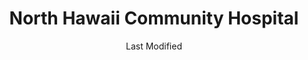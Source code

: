 ---
layout: location-page
date: Last Modified
description: "Local COVID-19 testing is available at North Hawaii Community Hospital in Waimea, Hawaii, USA."
permalink: "locations/hawaii/waimea/north-hawaii-community-hospital/"
tags:
  - locations
  - hawaii
title: North Hawaii Community Hospital
uniqueName: north-hawaii-community-hospital
state: Hawaii
stateAbbr: HI
hood: "Waimea"
address: "67-1125 Mamalahoa Hwy"
city: "Waimea"
zip: "96743"
zipsNearby: "96704 96710 96713 96718 96719 96720 96721 96725 96726 96727 96728 96739 96740 96745 96738 96743 96755 96749 96750 96760 96764 96773 96774 96771 96776 96777 96780 96781 96783 96785" 
mapUrl: "http://maps.apple.com/?q=North+Hawaii+Community+Hospital&address=67-1125+Mamalahoa+Hwy,Waimea,Hawaii,96743"
locationType: Drive-thru
phone: "808-691-2619"
website: "https://www.queens.org/north-hawaii/north-hawaii-community-hospital"
onlineBooking: undefined
closed: undefined
closedUpdate: June 30th, 2020
notes: "Requires phone screen."
days: Everyday
hours: 10AM-6PM
ctaMessage: Learn more
ctaUrl: "https://www.queens.org/north-hawaii/north-hawaii-community-hospital"
---